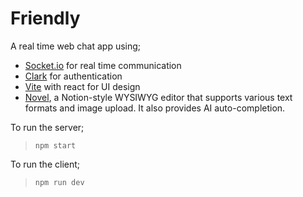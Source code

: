 # Friendly

A real time web chat app using;

<!-- #### Tools -->
- [Socket.io](http://socket.io/) for real time communication
- [Clark](https://github.com/clerkinc) for authentication
- [Vite](https://vitejs.dev/) with react for UI design
- [Novel](https://novel.sh/), a Notion-style WYSIWYG editor that supports various text formats and image upload. It also provides AI auto-completion.

To run the server;
> `npm start`

To run the client;
> `npm run dev`